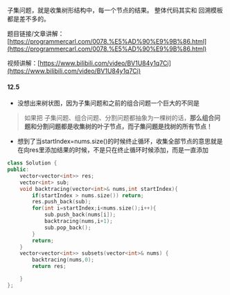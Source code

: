 子集问题，就是收集树形结构中，每一个节点的结果。 整体代码其实和 回溯模板都是差不多的。 

题目链接/文章讲解：[https://programmercarl.com/0078.%E5%AD%90%E9%9B%86.html](https://programmercarl.com/0078.%E5%AD%90%E9%9B%86.html)

视频讲解：[https://www.bilibili.com/video/BV1U84y1q7Ci](https://www.bilibili.com/video/BV1U84y1q7Ci)


#### 12.5
- 没想出来树状图，因为子集问题和之前的组合问题一个巨大的不同是
>如果把 子集问题、组合问题、分割问题都抽象为一棵树的话，**那么组合问题和分割问题都是收集树的叶子节点，而子集问题是找树的所有节点！**

- 想到了当startIndex=nums.size()的时候终止循环，收集全部节点的意思就是在向res里添加结果的时候，不是只在终止循环时候添加，而是一直添加

```c++
class Solution {
public:
    vector<vector<int>> res;
    vector<int> sub;
    void backtracing(vector<int>& nums,int startIndex){
        if(startIndex > nums.size()) return;
        res.push_back(sub);
        for(int i=startIndex;i<nums.size();i++){
            sub.push_back(nums[i]);
            backtracing(nums,i+1);
            sub.pop_back();
        }
        return;
    }
    vector<vector<int>> subsets(vector<int>& nums) {
        backtracing(nums,0);
        return res;

    }
};
```
